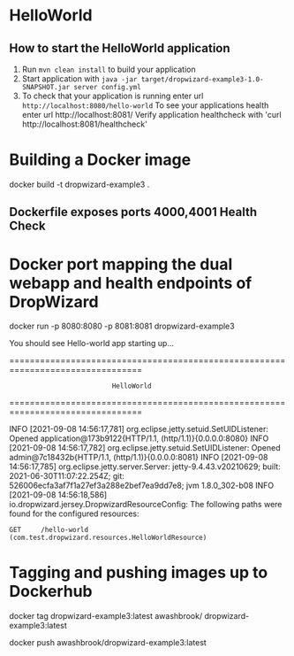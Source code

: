 # HelloWorld

How to start the HelloWorld application
---

1. Run `mvn clean install` to build your application
1. Start application with `java -jar target/dropwizard-example3-1.0-SNAPSHOT.jar server config.yml`
1. To check that your application is running enter url `http://localhost:8080/hello-world`
To see your applications health enter url http://localhost:8081/
Verify application healthcheck with 'curl http://localhost:8081/healthcheck' 

# Building a Docker image
docker build -t dropwizard-example3 .

Dockerfile exposes ports 4000,4001
Health Check
---

# Docker port mapping the dual webapp and health endpoints of DropWizard
docker run -p 8080:8080 -p 8081:8081 dropwizard-example3
 
You should see Hello-world app starting up...

================================================================================

                              HelloWorld

================================================================================

INFO  [2021-09-08 14:56:17,781] org.eclipse.jetty.setuid.SetUIDListener: Opened application@173b9122{HTTP/1.1, (http/1.1)}{0.0.0.0:8080}
INFO  [2021-09-08 14:56:17,782] org.eclipse.jetty.setuid.SetUIDListener: Opened admin@7c18432b{HTTP/1.1, (http/1.1)}{0.0.0.0:8081}
INFO  [2021-09-08 14:56:17,785] org.eclipse.jetty.server.Server: jetty-9.4.43.v20210629; built: 2021-06-30T11:07:22.254Z; git: 526006ecfa3af7f1a27ef3a288e2bef7ea9dd7e8; jvm 1.8.0_302-b08
INFO  [2021-09-08 14:56:18,586] io.dropwizard.jersey.DropwizardResourceConfig: The following paths were found for the configured resources:

    GET     /hello-world (com.test.dropwizard.resources.HelloWorldResource)

# Tagging and pushing images up to Dockerhub
docker tag dropwizard-example3:latest awashbrook/
dropwizard-example3:latest

docker push awashbrook/dropwizard-example3:latest
